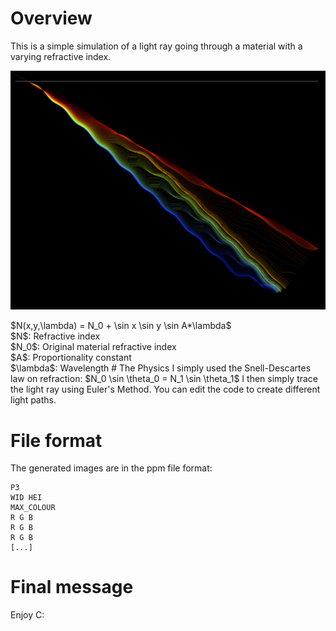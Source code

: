 # Overview
This is a simple simulation of a light ray going through a material with a varying refractive index.
<p align="center">
  <img src="example.png" />
</p>
$N(x,y,\lambda) = N_0 + \sin x \sin y \sin A*\lambda$<br/>
$N$: Refractive index <br/>
$N_0$: Original material refractive index <br/>
$A$: Proportionality constant <br/>
$\lambda$: Wavelength
# The Physics
I simply used the Snell-Descartes law on refraction: $N_0 \sin \theta_0 = N_1 \sin \theta_1$ 
I then simply trace the light ray using Euler's Method.
You can edit the code to create different light paths.

# File format
The generated images are in the ppm file format:
```
P3
WID HEI
MAX_COLOUR
R G B
R G B
R G B
[...]
```
# Final message
Enjoy C:
